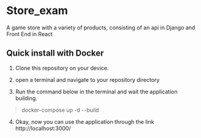 # Store_exam
A game store with a variety of products, consisting of an api in Django and Front End in React

## Quick install with Docker
1. Clone this repository on your device.

2. open a terminal and navigate to your repository directory

3. Run the command below in the terminal and wait the application building.

> docker-compose up -d --build

4. Okay, now you can use the application through the link http://localhost:3000/